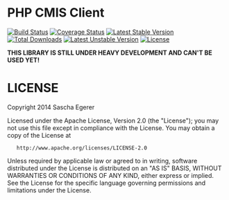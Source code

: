 PHP CMIS Client
===============

[![Build Status](https://api.travis-ci.org/dkd/php-cmis-client.svg)](https://travis-ci.org/dkd/php-cmis-client)
[![Coverage Status](https://img.shields.io/coveralls/dkd/php-cmis-client.svg)](https://coveralls.io/r/dkd/php-cmis-client)
[![Latest Stable Version](https://poser.pugx.org/dkd/php-cmis/v/stable.svg)](https://packagist.org/packages/dkd/php-cmis)
[![Total Downloads](https://poser.pugx.org/dkd/php-cmis/downloads.svg)](https://packagist.org/packages/dkd/php-cmis)
[![Latest Unstable Version](https://poser.pugx.org/dkd/php-cmis/v/unstable.svg)](https://packagist.org/packages/dkd/php-cmis)
[![License](https://poser.pugx.org/dkd/php-cmis/license.svg)](https://packagist.org/packages/dkd/php-cmis)

   **THIS LIBRARY IS STILL UNDER HEAVY DEVELOPMENT AND CAN'T BE USED YET!**

LICENSE
=======
   Copyright 2014 Sascha Egerer

   Licensed under the Apache License, Version 2.0 (the "License");
   you may not use this file except in compliance with the License.
   You may obtain a copy of the License at

       http://www.apache.org/licenses/LICENSE-2.0

   Unless required by applicable law or agreed to in writing, software
   distributed under the License is distributed on an "AS IS" BASIS,
   WITHOUT WARRANTIES OR CONDITIONS OF ANY KIND, either express or implied.
   See the License for the specific language governing permissions and
   limitations under the License.
